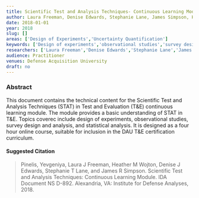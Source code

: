 ```yaml
---
title: Scientific Test and Analysis Techniques- Continuous Learning Module
author: Laura Freeman, Denise Edwards, Stephanie Lane, James Simpson, Heather Wojton
date: 2018-01-01
year: 2018
slug: []
areas: ['Design of Experiments','Uncertainty Quantification']
keywords: ['Design of experiments','observational studies','survey design and analysis','statistical analysis','Defense Acquisition University (DAU)']
researchers: ['Laura Freeman','Denise Edwards','Stephanie Lane','James Simpson','Heather Wojton']
audience: Practitioner
venues: Defense Acquisition University
draft: no
---
```




### Abstract
This document contains the technical content for the Scientific Test and Analysis Techniques (STAT) in Test and Evaluation (T&E) continuous learning module. The module provides a basic understanding of STAT in T&E. Topics coverec include design of experiments, observational studies, survey design and analysis, and statistical analysis. It is designed as a four hour online course, suitable for inclusion in the DAU T&E certification curriculum.

#### Suggested Citation
> Pinelis, Yevgeniya, Laura J Freeman, Heather M Wojton, Denise J Edwards, Stephanie T Lane, and James R Simpson. Scientific Test and Analysis Techniques: Continuous Learning Module. IDA  Document NS D-892. Alexandria, VA: Institute for Defense Analyses, 2018.






